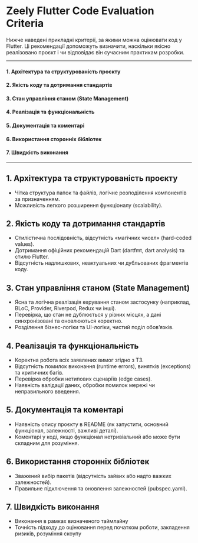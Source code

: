 # Zeely Flutter Code Evaluation Criteria

Нижче наведені прикладні критерії, за якими можна оцінювати код у Flutter. Ці рекомендації допоможуть визначити, наскільки якісно реалізовано проєкт і чи відповідає він сучасним практикам розробки.

---


#### 1. Архітектура та структурованість проєкту
#### 2. Якість коду та дотримання стандартів
#### 3. Стан управління станом (State Management)
#### 4. Реалізація та функціональність
#### 5. Документація та коментарі
#### 6. Використання сторонніх бібліотек
#### 7. Швидкість виконання 


----

## 1.  Архітектура та структурованість проєкту

- Чітка структура папок та файлів, логічне розподілення компонентів за призначенням.
- Можливість легкого розширення функціоналу (scalability).


## 2.  Якість коду та дотримання стандартів

- Стилістична послідовність, відсутність «магічних чисел» (hard-coded values).
- Дотримання офіційних рекомендацій Dart (dartfmt, dart analysis) та стилю Flutter.
- Відсутність надлишкових, неактуальних чи дубльованих фрагментів коду.

## 3.  Стан управління станом (State Management)

- Ясна та логічна реалізація керування станом застосунку (наприклад, BLoC, Provider, Riverpod, Redux чи інші).
- Перевірка, що стан не дублюється у різних місцях, а дані синхронізовані та оновлюються коректно.
- Розділення бізнес-логіки та UI-логіки, чистий поділ обов’язків.

## 4.  Реалізація та функціональність

- Коректна робота всіх заявлених вимог згідно з ТЗ.
- Відсутність помилок виконання (runtime errors), винятків (exceptions) та критичних багів.
- Перевірка обробки нетипових сценаріїв (edge cases).
- Наявність валідації даних, обробки помилок мережі чи неправильного введення.


## 5.  Документація та коментарі

- Наявність опису проєкту в README (як запустити, основний функціонал, залежності, важливі деталі).
- Коментарі у коді, якщо функціонал нетривіальний або може бути складним для розуміння.

## 6. Використання сторонніх бібліотек

- Зважений вибір пакетів (відсутність зайвих або надто важких залежностей).
- Правильне підключення та оновлення залежностей (pubspec.yaml).

## 7. Швидкість виконання 

- Виконання в рамках визначеного таймлайну
- Точність підходу до оцінювання перед початком роботи, закладення ризиків, розуміння скоупу


